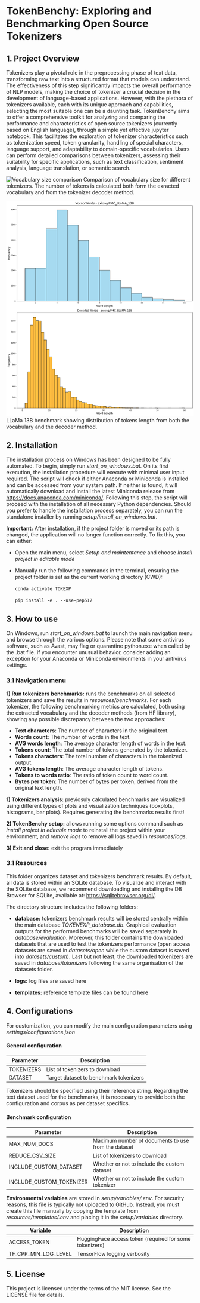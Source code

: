 # TokenBenchy: Exploring and Benchmarking Open Source Tokenizers

## 1. Project Overview
Tokenizers play a pivotal role in the preprocessing phase of text data, transforming raw text into a structured format that models can understand. The effectiveness of this step significantly impacts the overall performance of NLP models, making the choice of tokenizer a crucial decision in the development of language-based applications. However, with the plethora of tokenizers available, each with its unique approach and capabilities, selecting the most suitable one can be a daunting task. TokenBenchy aims to offer a comprehensive toolkit for analyzing and comparing the performance and characteristics of open source tokenizers (currently based on English language), through a simple yet effective jupyter notebook. This facilitates the exploration of tokenizer characteristics such as tokenization speed, token granularity, handling of special characters, language support, and adaptability to domain-specific vocabularies. Users can perform detailed comparisons between tokenizers, assessing their suitability for specific applications, such as text classification, sentiment analysis, language translation, or semantic search.

![Vocabulary size comparison](TokenBenchy/commons/assets/vocabulary_size_comparison.jpeg)
Comparison of vocabulary size for different tokenizers. The number of tokens is calculated both form the exracted vocabulary and from the tokenizer decoder method.

![LLaMa 13B words len](TokenBenchy/commons/assets/PMC_LLaMA_13B_length_words.jpeg)
LLaMa 13B benchmark showing distribution of tokens length from both the vocabulary and the decoder method. 

## 2. Installation 
The installation process on Windows has been designed to be fully automated. To begin, simply run *start_on_windows.bat.* On its first execution, the installation procedure will execute with minimal user input required. The script will check if either Anaconda or Miniconda is installed and can be accessed from your system path. If neither is found, it will automatically download and install the latest Miniconda release from https://docs.anaconda.com/miniconda/. Following this step, the script will proceed with the installation of all necessary Python dependencies. Should you prefer to handle the installation process separately, you can run the standalone installer by running *setup/install_on_windows.bat*. 

**Important:** After installation, if the project folder is moved or its path is changed, the application will no longer function correctly. To fix this, you can either:

- Open the main menu, select *Setup and maintentance* and choose *Install project in editable mode*
- Manually run the following commands in the terminal, ensuring the project folder is set as the current working directory (CWD):

    `conda activate TOKEXP`

    `pip install -e . --use-pep517` 

## 3. How to use
On Windows, run *start_on_windows.bat* to launch the main navigation menu and browse through the various options. Please note that some antivirus software, such as Avast, may flag or quarantine python.exe when called by the .bat file. If you encounter unusual behavior, consider adding an exception for your Anaconda or Miniconda environments in your antivirus settings.

### 3.1 Navigation menu

**1) Run tokenizers benchmarks:** runs the benchmarks on all selected tokenizers and save the results in *resources/benchmarks*. For each tokenizer, the following benchmarking metrics are calculated, both using the extracted vocabulary and the decoder methods (from HF library), showing any possible discrepancy between the two approaches:

- **Text characters**: The number of characters in the original text.
- **Words count**: The number of words in the text.
- **AVG words length**: The average character length of words in the text.
- **Tokens count**: The total number of tokens generated by the tokenizer.
- **Tokens characters**: The total number of characters in the tokenized output.
- **AVG tokens length**: The average character length of tokens.
- **Tokens to words ratio**: The ratio of token count to word count.
- **Bytes per token**: The number of bytes per token, derived from the original text length.  

**1) Tokenizers analysis:** previosuly calculated benchmarks are visualized using different types of plots and visualization techniques (boxplots, histograms, bar plots). Requires generating the benchmarks results first!

**2) TokenBenchy setup:** allows running some options command such as *install project in editable mode* to reinstall the project within your environment, and *remove logs* to remove all logs saved in *resources/logs*.  

**3) Exit and close:** exit the program immediately

### 3.1 Resources
This folder organizes dataset and tokenizers benchmark results. By default, all data is stored within an SQLite database. To visualize and interact with the SQLite database, we recommend downloading and installing the DB Browser for SQLite, available at: https://sqlitebrowser.org/dl/.

The directory structure includes the following folders:

- **database:** tokenizers benchmark results will be stored centrally within the main database *TOKENEXP_database.db*. Graphical evaluation outputs for the performed benchmarks will be saved separately in *database/evaluation*. Moreover, this folder contains the downloaded datasets that are used to test the tokenizers performance (open access datasets are saved in *datasets/open* while the custom dataset is saved into *datasets/custom*). Last but not least, the downloaded tokenizers are saved in *database/tokenizers* following the same organisation of the datasets folder. 

- **logs:** log files are saved here

- **templates:** reference template files can be found here

## 4. Configurations
For customization, you can modify the main configuration parameters using *settings/configurations.json* 

#### General configuration

| Parameter          | Description                                                    |
|--------------------|----------------------------------------------------------------|
| TOKENIZERS         | List of tokenizers to download                                 |
| DATASET            | Target dataset to benchmark tokenizers                         |

Tokenizers should be specified using their reference string. Regarding the text dataset used for the benchmarks, it is necessary to provide both the configuration and corpus as per dataset specifics. 

#### Benchmark configuration

| Parameter                | Description                                              |
|--------------------------|----------------------------------------------------------|
| MAX_NUM_DOCS             | Maximum number of documents to use from the dataset      |
| REDUCE_CSV_SIZE          | List of tokenizers to download                           |
| INCLUDE_CUSTOM_DATASET   | Whether or not to include the custom dataset             |
| INCLUDE_CUSTOM_TOKENIZER | Whether or not to include the custom tokenizer           |

**Environmental variables** are stored in *setup/variables/.env*. For security reasons, this file is typically not uploaded to GitHub. Instead, you must create this file manually by copying the template from *resources/templates/.env* and placing it in the *setup/variables* directory.

| Variable              | Description                                              |
|-----------------------|----------------------------------------------------------|
| ACCESS_TOKEN          | HuggingFace access token (required for some tokenizers)  |
| TF_CPP_MIN_LOG_LEVEL  | TensorFlow logging verbosity                             |


## 5. License
This project is licensed under the terms of the MIT license. See the LICENSE file for details.

